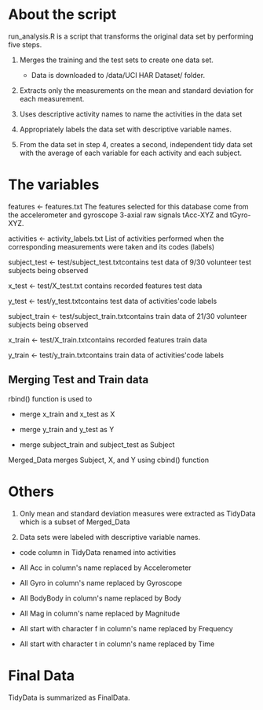 # About the script

run_analysis.R is a script that transforms the original data set by performing five steps.

1.  Merges the training and the test sets to create one data set.

    -   Data is downloaded to /data/UCI HAR Dataset/ folder.

2.  Extracts only the measurements on the mean and standard deviation for each measurement.

3.  Uses descriptive activity names to name the activities in the data set

4.  Appropriately labels the data set with descriptive variable names.

5.  From the data set in step 4, creates a second, independent tidy data set with the average of each variable for each activity and each subject.

# The variables

features \<- features.txt The features selected for this database come from the accelerometer and gyroscope 3-axial raw signals tAcc-XYZ and tGyro-XYZ.

activities \<- activity_labels.txt List of activities performed when the corresponding measurements were taken and its codes (labels)

subject_test \<- test/subject_test.txtcontains test data of 9/30 volunteer test subjects being observed

x_test \<- test/X_test.txt contains recorded features test data

y_test \<- test/y_test.txtcontains test data of activities'code labels

subject_train \<- test/subject_train.txtcontains train data of 21/30 volunteer subjects being observed

x_train \<- test/X_train.txtcontains recorded features train data

y_train \<- test/y_train.txtcontains train data of activities'code labels

## Merging Test and Train data

rbind() function is used to

-   merge x_train and x_test as X

-   merge y_train and y_test as Y

-   merge subject_train and subject_test as Subject

Merged_Data merges Subject, X, and Y using cbind() function

# Others

1.  Only mean and standard deviation measures were extracted as TidyData which is a subset of Merged_Data

2.  Data sets were labeled with descriptive variable names.

-   code column in TidyData renamed into activities

-   All Acc in column's name replaced by Accelerometer

-   All Gyro in column's name replaced by Gyroscope

-   All BodyBody in column's name replaced by Body

-   All Mag in column's name replaced by Magnitude

-   All start with character f in column's name replaced by Frequency

-   All start with character t in column's name replaced by Time

# Final Data

TidyData is summarized as FinalData.
